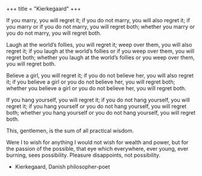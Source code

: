 +++
title = "Kierkegaard"
+++

If you marry, you will regret it; if you do not marry, you will also regret it; if you marry or if you do not marry, you will regret both; whether you marry or you do not marry, you will regret both.

Laugh at the world’s follies, you will regret it; weep over them, you will also regret it; if you laugh at the world’s follies or if you weep over them, you will regret both; whether you laugh at the world’s follies or you weep over them, you will regret both.

Believe a girl, you will regret it; if you do not believe her, you will also regret it; if you believe a girl or you do not believe her, you will regret both; whether you believe a girl or you do not believe her, you will regret both.

If you hang yourself, you will regret it; if you do not hang yourself, you will regret it; if you hang yourself or you do not hang yourself, you will regret both; whether you hang yourself or you do not hang yourself, you will regret both.

This, gentlemen, is the sum of all practical wisdom.

Were I to wish for anything I would not wish for wealth and power, but for the passion of the possible, that eye which everywhere, ever young, ever burning, sees possibility. Pleasure disappoints, not possibility.

- Kierkegaard, Danish philosopher-poet